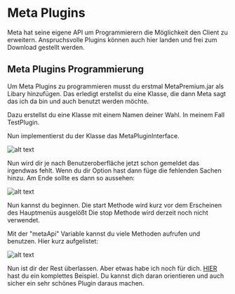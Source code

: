 # Meta Plugins

Meta hat seine eigene API um Programmierern die Möglichkeit den Client zu erweitern.
Anspruchsvolle Plugins können auch hier landen und frei zum Download gestellt werden.

## Meta Plugins Programmierung

Um Meta Plugins zu programmieren musst du erstmal MetaPremium.jar als Libary hinzufügen.
Das erledigt erstellst du eine Klasse, die dann Meta sagt das ich da bin und auch benutzt werden möchte.

Dazu erstellst du eine Klasse mit einem Namen deiner Wahl.
In meinem Fall TestPlugin.

Nun implementierst du der Klasse das MetaPluginInterface.

![alt text](http://metaclient.net/PluginEx.png)

Nun wird dir je nach Benutzeroberfläche jetzt schon gemeldet das irgendwas fehlt.
Wenn du dir Option hast dann füge die fehlenden Sachen hinzu.
Am Ende sollte es dann so aussehen:

![alt text](http://metaclient.net/fullClass.png)

Nun kannst du beginnen.
Die start Methode wird kurz vor dem Erscheinen des Hauptmenüs ausgelößt
Die stop Methode wird derzeit noch nicht verwendet.

Mit der "metaApi" Variable kannst du viele Methoden aufrufen und benutzen.
Hier kurz aufgelistet:

![alt text](http://metaclient.net/InterfacePic2.png)

Nun ist dir der Rest überlassen.
Aber etwas habe ich noch für dich.
[HIER](https://github.com/MetaClient/MetaPlugins/tree/master/src/net/metaclient/plugin/test) hast du ein komplettes Beispiel.
Du kannst dich daran orientieren und auch sicher ein sehr schönes Plugin daraus machen.
